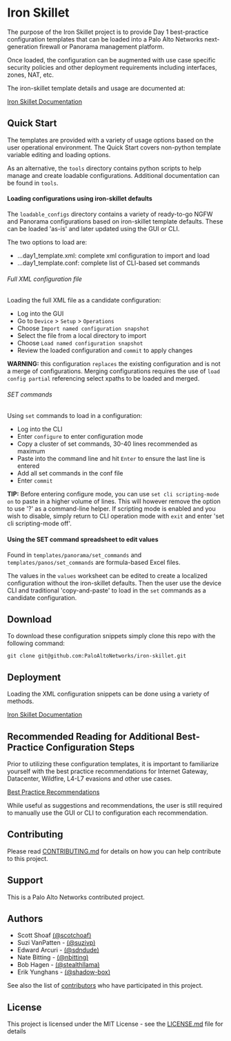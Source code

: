 # Iron Skillet
The purpose of the Iron Skillet project is to provide Day 1 best-practice
configuration templates that can be loaded into a Palo Alto Networks
next-generation firewall or Panorama management platform.

Once loaded, the configuration can be augmented with use case specific
security policies and other deployment requirements including interfaces,
zones, NAT, etc.

The iron-skillet template details and usage are documented at:

[Iron Skillet Documentation](https://iron-skillet.readthedocs.io/en/panos_v8.1/)

## Quick Start
The templates are provided with a variety of usage options based
on the user operational environment. The Quick Start covers non-python
template variable editing and loading options.

As an alternative, the `tools` directory contains python scripts to help
manage and create loadable configurations. Additional documentation can be
found in `tools`.

#### Loading configurations using iron-skillet defaults
The `loadable_configs` directory contains a variety of ready-to-go
NGFW and Panorama configurations based on iron-skillet template defaults.
These can be loaded 'as-is' and later updated using the GUI or CLI.

The two options to load are:

* ...day1_template.xml: complete xml configuration to import and load
* ...day1_template.conf: complete list of CLI-based set commands

###### Full XML configuration file
Loading the full XML file as a candidate configuration:

* Log into the GUI
* Go to `Device` > `Setup` > `Operations`
* Choose `Import named configuration snapshot`
* Select the file from a local directory to import
* Choose `Load named configuration snapshot`
* Review the loaded configuration and `commit` to apply changes

**WARNING:** this configuration `replaces` the existing configuration and
is not a merge of configurations. Merging configurations requires the
use of `load config partial` referencing select xpaths to be loaded and merged.

###### SET commands
Using `set` commands to load in a configuration:

* Log into the CLI
* Enter `configure` to enter configuration mode
* Copy a cluster of set commands, 30-40 lines recommended as maximum
* Paste into the command line and hit `Enter` to ensure the last line is entered
* Add all set commands in the conf file
* Enter `commit`

**TIP:** Before entering configure mode, you can use `set cli scripting-mode on`
to paste in a higher volume of lines. This will however remove the option to
use '?' as a command-line helper. If scripting mode is enabled and you wish
to disable, simply return to CLI operation mode with `exit` and enter
'set cli scripting-mode off'.


#### Using the SET command spreadsheet to edit values
Found in `templates/panorama/set_commands` and `templates/panos/set_commands`
are formula-based Excel files.

The values in the `values` worksheet can be edited to create a
localized configuration without the iron-skillet defaults. Then the user
use the device CLI and traditional 'copy-and-paste' to load in the
`set` commands as a candidate configuration.




## Download
To download these configuration snippets simply clone this repo with the following command:

```
git clone git@github.com:PaloAltoNetworks/iron-skillet.git
```

## Deployment
Loading the XML configuration snippets can be done using a variety of methods.


[Iron Skillet Documentation](https://iron-skillet.readthedocs.io/en/panos_v8.0/)

## Recommended Reading for Additional Best-Practice Configuration Steps

Prior to utilizing these configuration templates, it is important to
familiarize yourself with the best practice recommendations for
Internet Gateway, Datacenter, Wildfire, L4-L7 evasions and other use cases.

[Best Practice Recommendations](https://www.paloaltonetworks.com/documentation/best-practices)

While useful as suggestions and recommendations, the user is still required to manually use the GUI or CLI to configuration each recommendation.


## Contributing
Please read [CONTRIBUTING.md](https://github.com/PaloAltoNetworks/iron-skillet/CONTRIBUTING.md) for details on how you can help contribute to this project.

## Support
This is a Palo Alto Networks contributed project.

## Authors

* Scott Shoaf [(@scotchoaf)](https://github.com/scotchoaf)
* Suzi VanPatten - [(@suzivp)](https://github.com/suzivp)
* Edward Arcuri - [(@sdndude)](https://github.com/sdndude)
* Nate Bitting - [(@nbitting)](https://github.com/nbitting)
* Bob Hagen - [(@stealthllama)](https://github.com/stealthllama)
* Erik Yunghans - [(@shadow-box)](https://github.com/shadow-box)

See also the list of [contributors](https://github.com/PaloAltoNetworks/iron-skillet/contributors) who have participated in this project.

## License

This project is licensed under the MIT License - see the [LICENSE.md](LICENSE.md) file for details

